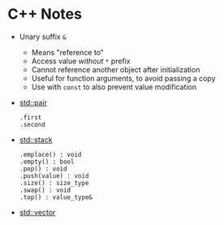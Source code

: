 C++ Notes
=========

* Unary suffix `&`
    - Means "reference to"
    - Access value _without_ `*` prefix
    - Cannot reference another object after initialization
    - Useful for function arguments, to avoid passing a copy
    - Use with `const` to also prevent value modification


* [std::pair](https://cplusplus.com/reference/utility/pair/)

      .first
      .second


* [std::stack](https://cplusplus.com/reference/stack/stack/)

      .emplace() : void
      .empty() : bool
      .pop() : void
      .push(value) : void
      .size() : size_type
      .swap() : void
      .top() : value_type&


* [std::vector](https://cplusplus.com/reference/vector/vector/)
